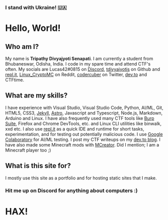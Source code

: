 ### I stand with Ukraine! 🇺🇦
# Hello, World! 
## Who am I?
My name is **Tripathy Divyajyoti Senapati**. I am currently a student from Bhubaneswar, Odisha, India. I code in my spare time and attend CTF's often. My socials are Lucas42#0815 on [Discord](https://discord.com), [tdivyajyotis](https://github.com/tdivyajyotis) on Github and [repl.it](https://repl.it/@tdivyajyotis), [Linux_CryptoMC](https://reddit.com/user/Linux_CryptoMC) on Reddit, [codercuber](https://twitter.com/codercuber) on Twitter, [dev.to](https://dev.to/codercuber) and CTFtime.
## What are my skills?
I have experience with Visual Studio, Visual Studio Code, Python, AI/ML, Git, HTML5, CSS3, [Jekyll](https://jekyllrb.com), [Astro](https://astro.build), Javascript and Typescript, Node.js, Markdown, Arduino and Linux. I have also frequently used many CTF tools like [Burp Suite](https://portswigger.net/burp), Firefox and Chrome DevTools, etc. and Linux CLI utilities like binwalk, xxd etc. I also use [repl.it](https://repl.it) as a quick IDE and runtime for short tasks, experimentation, and for testing out potentially malicious code. I use [Google Colaboratory](https://colab.research.google.com) for AI/ML testing. I post my CTF writeups on my [dev.to blog](https://dev.to/codercuber). I have also made some Minecraft mods with [MCreator](https://mcreator.net). Did I mention; I am a Minecraft player too ;)
## What is this site for?
I mostly use this site as a portfolio and for hosting static sites that I make.
### Hit me up on Discord for anything about computers :)
# HAX!
